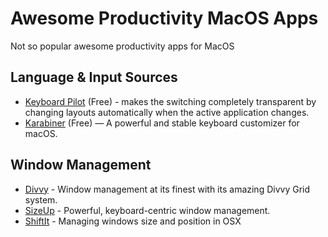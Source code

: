 # Awesome Productivity MacOS Apps

Not so popular awesome productivity apps for MacOS

## Language & Input Sources

- [Keyboard Pilot](https://apps.apple.com/app/keyboard-pilot/id402670023?mt=12) (Free) - makes the switching completely transparent by changing layouts automatically when the active application changes.
- [Karabiner](https://karabiner-elements.pqrs.org/) (Free) — A powerful and stable keyboard customizer for macOS.

## Window Management

* [Divvy](http://mizage.com/divvy/) - Window management at its finest with its amazing Divvy Grid system.
* [SizeUp](http://www.irradiatedsoftware.com/sizeup/) - Powerful, keyboard-centric window management.
* [ShiftIt](https://github.com/fikovnik/ShiftIt) - Managing windows size and position in OSX
